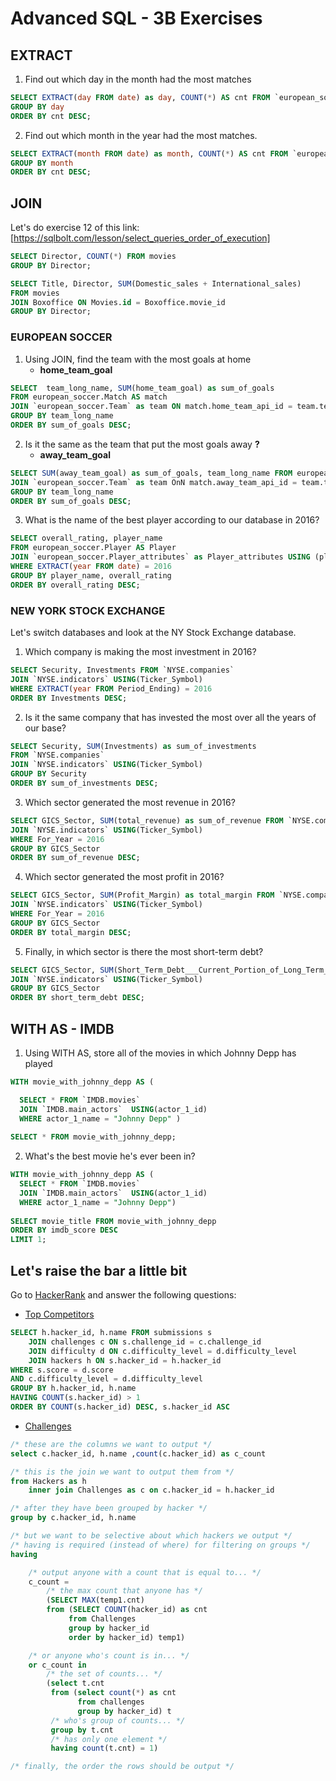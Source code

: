 # Advanced SQL - 3B Exercises


## EXTRACT



1. Find out which day in the month had the most matches

```sql 
SELECT EXTRACT(day FROM date) as day, COUNT(*) AS cnt FROM `european_soccer.Match` 
GROUP BY day
ORDER BY cnt DESC;
```

2. Find out which month in the year had the most matches.

```sql
SELECT EXTRACT(month FROM date) as month, COUNT(*) AS cnt FROM `european_soccer.Match` 
GROUP BY month
ORDER BY cnt DESC;
```


## JOIN

Let's do exercise 12 of this link:  [https://sqlbolt.com/lesson/select_queries_order_of_execution]


```sql
SELECT Director, COUNT(*) FROM movies
GROUP BY Director;

SELECT Title, Director, SUM(Domestic_sales + International_sales) 
FROM movies
JOIN Boxoffice ON Movies.id = Boxoffice.movie_id
GROUP BY Director;
```

### EUROPEAN SOCCER



1. Using JOIN, find the team with the most goals at home
    * **home_team_goal**

```sql
SELECT  team_long_name, SUM(home_team_goal) as sum_of_goals
FROM european_soccer.Match AS match
JOIN `european_soccer.Team` as team ON match.home_team_api_id = team.team_api_id
GROUP BY team_long_name
ORDER BY sum_of_goals DESC;
```

2. Is it the same as the team that put the most goals away **?**
    * **away_team_goal**

```sql
SELECT SUM(away_team_goal) as sum_of_goals, team_long_name FROM european_soccer.Match AS match
JOIN `european_soccer.Team` as team OnN match.away_team_api_id = team.team_api_id
GROUP BY team_long_name
ORDER BY sum_of_goals DESC;
```
3. What is the name of the best player according to our database in 2016?

```sql
SELECT overall_rating, player_name 
FROM european_soccer.Player AS Player
JOIN `european_soccer.Player_attributes` as Player_attributes USING (player_api_id)
WHERE EXTRACT(year FROM date) = 2016
GROUP BY player_name, overall_rating
ORDER BY overall_rating DESC;
```

### NEW YORK STOCK EXCHANGE

Let's switch databases and look at the NY Stock Exchange database.



1. Which company is making the most investment in 2016?

```sql
SELECT Security, Investments FROM `NYSE.companies` 
JOIN `NYSE.indicators` USING(Ticker_Symbol)
WHERE EXTRACT(year FROM Period_Ending) = 2016
ORDER BY Investments DESC;
```

2. Is it the same company that has invested the most over all the years of our base?

```sql
SELECT Security, SUM(Investments) as sum_of_investments
FROM `NYSE.companies` 
JOIN `NYSE.indicators` USING(Ticker_Symbol)
GROUP BY Security
ORDER BY sum_of_investments DESC;
```

3. Which sector generated the most revenue in 2016?

```sql
SELECT GICS_Sector, SUM(total_revenue) as sum_of_revenue FROM `NYSE.companies` 
JOIN `NYSE.indicators` USING(Ticker_Symbol)
WHERE For_Year = 2016
GROUP BY GICS_Sector
ORDER BY sum_of_revenue DESC;
```

4. Which sector generated the most profit in 2016?

```sql
SELECT GICS_Sector, SUM(Profit_Margin) as total_margin FROM `NYSE.companies` 
JOIN `NYSE.indicators` USING(Ticker_Symbol)
WHERE For_Year = 2016
GROUP BY GICS_Sector
ORDER BY total_margin DESC;
```

5. Finally, in which sector is there the most short-term debt?

```sql
SELECT GICS_Sector, SUM(Short_Term_Debt___Current_Portion_of_Long_Term_Debt) as short_term_debt FROM `NYSE.companies` 
JOIN `NYSE.indicators` USING(Ticker_Symbol)
GROUP BY GICS_Sector
ORDER BY short_term_debt DESC;
```

## WITH AS - IMDB



1. Using WITH AS, store all of the movies in which Johnny Depp has played

```sql
WITH movie_with_johnny_depp AS (

  SELECT * FROM `IMDB.movies` 
  JOIN `IMDB.main_actors`  USING(actor_1_id)
  WHERE actor_1_name = "Johnny Depp" )
  
SELECT * FROM movie_with_johnny_depp;
```

2. What's the best movie he's ever been in?

```sql
WITH movie_with_johnny_depp AS (
  SELECT * FROM `IMDB.movies` 
  JOIN `IMDB.main_actors`  USING(actor_1_id)
  WHERE actor_1_name = "Johnny Depp")
  
SELECT movie_title FROM movie_with_johnny_depp 
ORDER BY imdb_score DESC
LIMIT 1;
```

## Let's raise the bar a little bit

Go to [HackerRank](http://hackerrank.com) and answer the following questions:



* [Top Competitors](https://www.hackerrank.com/challenges/full-score/problem)

```sql
SELECT h.hacker_id, h.name FROM submissions s
    JOIN challenges c ON s.challenge_id = c.challenge_id
    JOIN difficulty d ON c.difficulty_level = d.difficulty_level 
    JOIN hackers h ON s.hacker_id = h.hacker_id
WHERE s.score = d.score 
AND c.difficulty_level = d.difficulty_level
GROUP BY h.hacker_id, h.name
HAVING COUNT(s.hacker_id) > 1
ORDER BY COUNT(s.hacker_id) DESC, s.hacker_id ASC
```

* [Challenges](https://www.hackerrank.com/challenges/challenges/problem)

```sql
/* these are the columns we want to output */
select c.hacker_id, h.name ,count(c.hacker_id) as c_count

/* this is the join we want to output them from */
from Hackers as h
    inner join Challenges as c on c.hacker_id = h.hacker_id

/* after they have been grouped by hacker */
group by c.hacker_id, h.name

/* but we want to be selective about which hackers we output */
/* having is required (instead of where) for filtering on groups */
having 

    /* output anyone with a count that is equal to... */
    c_count = 
        /* the max count that anyone has */
        (SELECT MAX(temp1.cnt)
        from (SELECT COUNT(hacker_id) as cnt
             from Challenges
             group by hacker_id
             order by hacker_id) temp1)

    /* or anyone who's count is in... */
    or c_count in 
        /* the set of counts... */
        (select t.cnt
         from (select count(*) as cnt 
               from challenges
               group by hacker_id) t
         /* who's group of counts... */
         group by t.cnt
         /* has only one element */
         having count(t.cnt) = 1)

/* finally, the order the rows should be output */
```